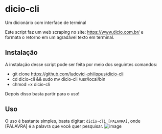 # dicio-cli
Um dicionário com interface de terminal

Este script faz um web scraping no site: https://www.dicio.com.br/ e formata o retorno em um agradável texto em terminal.

## Instalação
A instalação desse script pode ser feita por meio dos seguintes comandos:

- git clone https://github.com/ludovici-philippus/dicio-cli
- cd dicio-cli && sudo mv dicio-cli /usr/local/bin
- chmod +x dicio-cli


Depois disso basta partir para o uso!

## Uso
O uso é bastante simples, basta digitar: `dicio-cli [PALAVRA]`, onde [PALAVRA] é a palavra que você quer pesquisar.
![image](https://user-images.githubusercontent.com/37634205/187089622-6e827d9c-dd13-46c3-908f-0bce9a085868.png)
